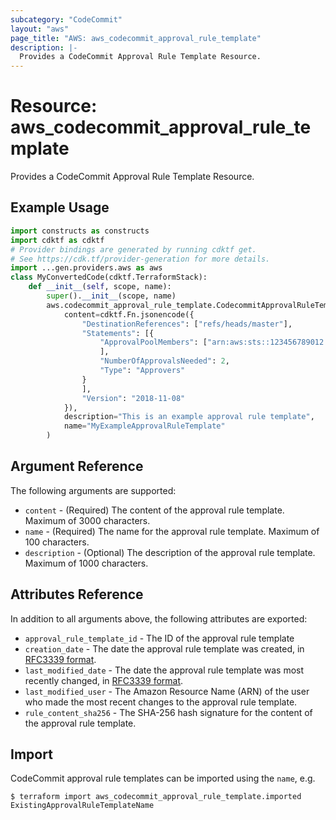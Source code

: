 ```yaml
---
subcategory: "CodeCommit"
layout: "aws"
page_title: "AWS: aws_codecommit_approval_rule_template"
description: |-
  Provides a CodeCommit Approval Rule Template Resource.
---
```


# Resource: aws_codecommit_approval_rule_template

Provides a CodeCommit Approval Rule Template Resource.

## Example Usage

```python
import constructs as constructs
import cdktf as cdktf
# Provider bindings are generated by running cdktf get.
# See https://cdk.tf/provider-generation for more details.
import ...gen.providers.aws as aws
class MyConvertedCode(cdktf.TerraformStack):
    def __init__(self, scope, name):
        super().__init__(scope, name)
        aws.codecommit_approval_rule_template.CodecommitApprovalRuleTemplate(self, "example",
            content=cdktf.Fn.jsonencode({
                "DestinationReferences": ["refs/heads/master"],
                "Statements": [{
                    "ApprovalPoolMembers": ["arn:aws:sts::123456789012:assumed-role/CodeCommitReview/*"
                    ],
                    "NumberOfApprovalsNeeded": 2,
                    "Type": "Approvers"
                }
                ],
                "Version": "2018-11-08"
            }),
            description="This is an example approval rule template",
            name="MyExampleApprovalRuleTemplate"
        )
```

## Argument Reference

The following arguments are supported:

* `content` - (Required) The content of the approval rule template. Maximum of 3000 characters.
* `name` - (Required) The name for the approval rule template. Maximum of 100 characters.
* `description` - (Optional) The description of the approval rule template. Maximum of 1000 characters.

## Attributes Reference

In addition to all arguments above, the following attributes are exported:

* `approval_rule_template_id` - The ID of the approval rule template
* `creation_date` - The date the approval rule template was created, in [RFC3339 format](https://tools.ietf.org/html/rfc3339#section-5.8).
* `last_modified_date` - The date the approval rule template was most recently changed, in [RFC3339 format](https://tools.ietf.org/html/rfc3339#section-5.8).
* `last_modified_user` - The Amazon Resource Name (ARN) of the user who made the most recent changes to the approval rule template.
* `rule_content_sha256` - The SHA-256 hash signature for the content of the approval rule template.

## Import

CodeCommit approval rule templates can be imported using the `name`, e.g.

```
$ terraform import aws_codecommit_approval_rule_template.imported ExistingApprovalRuleTemplateName
```

<!-- cache-key: cdktf-0.17.0-pre.15 input-315b297de761adc3b49d1713903b9c6fe0393fc7a6a193cb74bc6ea481b3f9bc -->